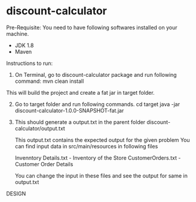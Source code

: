 # discount-calculator

Pre-Requisite:
You need to have following softwares installed on your machine.
- JDK 1.8 
- Maven

Instructions to run:

1. On Terminal, go to discount-calculator package and run following command:
   mvn clean install
 
  This will build the project and create a fat jar in target folder.
  
2. Go to target folder and run following commands.
   cd target
   java -jar discount-calculator-1.0.0-SNAPSHOT-fat.jar
   
3. This should generate a output.txt in the parent folder
   discount-calculator/output.txt
   
   This output.txt contains the expected output for the given problem
   You can find input data in src/main/resources in following files
   
   Invenntory Details.txt - Inventory of the Store
   CustomerOrders.txt - Customer Order Details
   
   You can change the input in these files and see the output for same in output.txt
   
   
DESIGN
   
   

